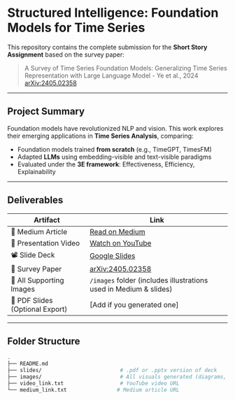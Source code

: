 # Structured Intelligence: Foundation Models for Time Series

This repository contains the complete submission for the **Short Story Assignment** based on the survey paper:

> A Survey of Time Series Foundation Models: Generalizing Time Series
Representation with Large Language Model - Ye et al., 2024 
> [arXiv:2405.02358](https://arxiv.org/pdf/2405.02358)

---

## Project Summary

Foundation models have revolutionized NLP and vision. This work explores their emerging applications in **Time Series Analysis**, comparing:

- Foundation models trained **from scratch** (e.g., TimeGPT, TimesFM)
- Adapted **LLMs** using embedding-visible and text-visible paradigms
- Evaluated under the **3E framework**: Effectiveness, Efficiency, Explainability

---

## Deliverables

| Artifact | Link |
|---------|------|
| 📖 Medium Article | [Read on Medium](https://medium.com/your-article-link-here) |
| 🎥 Presentation Video | [Watch on YouTube](https://youtu.be/GQZ-6vpdrr8) |
| 📽️ Slide Deck | [Google Slides](https://docs.google.com/presentation/d/1Jy48ikVGeKdtZZ85QtMONtVPKokTlLRMTxbHDKN2H4s/edit#slide=id.p) |
| 📄 Survey Paper | [arXiv:2405.02358](https://arxiv.org/pdf/2405.02358) |
| 📂 All Supporting Images | `/images` folder (includes illustrations used in Medium & slides) |
| 🧾 PDF Slides (Optional Export) | [Add if you generated one] |

---

## Folder Structure

```bash
.
├── README.md
├── slides/                         # .pdf or .pptx version of deck
├── images/                         # All visuals generated (diagrams, charts, etc.)
├── video_link.txt                  # YouTube video URL
└── medium_link.txt                # Medium article URL
